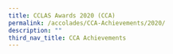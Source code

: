 ```yaml
---
title: CCLAS Awards 2020 (CCA)
permalink: /accolades/CCA-Achievements/2020/
description: ""
third_nav_title: CCA Achievements
---
```

